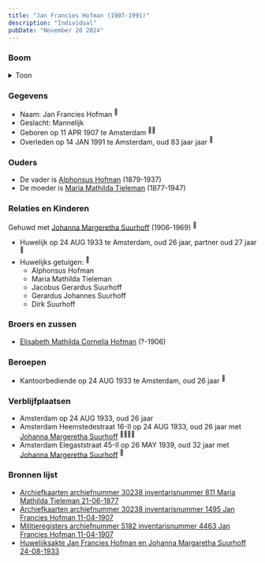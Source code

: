 ```yaml
---
title: "Jan Francies Hofman (1907-1991)"
description: "Individual"
pubDate: "November 20 2024"
---
```


### Boom
<details><summary>Toon</summary>

![test](https://www.plantuml.com/plantuml/svg/bPDDRzf048Rl-oj6oQ6dI3R662E4OYf8YvGFjKclQEmTy8hrBjfT2w68_zvrx01HezBUhDdvUDvvnxVMeN5r9PdT2BL5WnNaM6pMHjUAVzLI6t06bVLFf1mh1ISeX2aajTzKRTqUAgfoChODMKU6jDjlYPrrBIHQ2wyC0ARQS3BFfIWsYgmTZoiKQZA1Y1qO-m9FRwCiQokkChajjRArXMzwLQ6w0hJmFGXwSGHmFOlcyNpg-xwk14b-WF4ento_pBLpaaOJwFNXuV4NXCCaXJk3ME_EKkscbdA9YYyBewtDjUTfQiAs9eqIoAf63yVAmtL4zsW4mZswKaYEyEoxqGUmn8FDfxDe5lqDB8J5oqC3bdXbof4Irj9bk25aBtUUhVyfstYq8yw5MllCC6adf47ynZOFWc2OmBKKwzBjIKgzytm7rYtpvgRBO9s8Kw2hz87cAUcnzt4BL33tzr48-iEVf0T7Qo_x58QGFVreOCzrNTn6s8T5rcXCmm_hE0Bg4fLgt39hVvQkHFXPrwRKgzK9DFedl_hlsnpy3-2WEwL1UiakFw1rDegETgNnvtRvtNRkf37hD9m2x9OKzp_rRm00)
</details>

### Gegevens
- Naam: Jan Francies Hofman <sup><a href="../s00451/" style="text-decoration:none" title="Archiefkaarten archiefnummer 30238 inventarisnummer 811 Maria Mathilda Tieleman 21-06-1877">:link:</a></sup>
- Geslacht: Mannelijk
- Geboren op 11 APR 1907 te Amsterdam <sup><a href="../s00452/" style="text-decoration:none" title="Archiefkaarten archiefnummer 30238 inventarisnummer 1495 Jan Francies Hofman 11-04-1907">:link:</a><a href="../s00453/" style="text-decoration:none" title="Militieregisters archiefnummer 5182 inventarisnummer 4463 Jan Francies Hofman 11-04-1907 ">:link:</a></sup>
- Overleden op 14 JAN 1991 te Amsterdam, oud 83 jaar jaar <sup><a href="../s00452/" style="text-decoration:none" title="Archiefkaarten archiefnummer 30238 inventarisnummer 1495 Jan Francies Hofman 11-04-1907">:link:</a></sup>

### Ouders
- De vader is [Alphonsus Hofman](../i00253/) (1879-1937)
- De moeder is [Maria Mathilda Tieleman](../i00257/) (1877-1947)

### Relaties en Kinderen

Gehuwd met [Johanna Margeretha Suurhoff](../i00273/) (1906-1969) <sup><a href="../s00452/" style="text-decoration:none" title="Archiefkaarten archiefnummer 30238 inventarisnummer 1495 Jan Francies Hofman 11-04-1907">:link:</a></sup>
- Huwelijk op 24 AUG 1933 te Amsterdam, oud 26 jaar, partner oud 27 jaar <sup><a href="../s00452/" style="text-decoration:none" title="Archiefkaarten archiefnummer 30238 inventarisnummer 1495 Jan Francies Hofman 11-04-1907">:link:</a></sup>
- Huwelijks getuigen:  <sup><a href="../s00452/" style="text-decoration:none" title="Archiefkaarten archiefnummer 30238 inventarisnummer 1495 Jan Francies Hofman 11-04-1907">:link:</a></sup>
  - Alphonsus Hofman
  - Maria Mathilda Tieleman
  - Jacobus Gerardus Suurhoff
  - Gerardus Johannes Suurhoff
  - Dirk Suurhoff

### Broers en zussen
- [Elisabeth Mathilda Cornelia Hofman](../i00271/) (?-1906)

### Beroepen
- Kantoorbediende op 24 AUG 1933 te Amsterdam, oud 26 jaar <sup><a href="../s00454/" style="text-decoration:none" title="Huwelijksakte Jan Francies Hofman en Johanna Margaretha Suurhoff 24-08-1933">:link:</a></sup>

### Verblijfplaatsen
- Amsterdam  op 24 AUG 1933, oud 26 jaar  
- Amsterdam Heemstedestraat 16-II op 24 AUG 1933, oud 26 jaar met [Johanna Margeretha Suurhoff](../i00273/) <sup><a href="../s00452/" style="text-decoration:none" title="Archiefkaarten archiefnummer 30238 inventarisnummer 1495 Jan Francies Hofman 11-04-1907">:link:</a><a href="../s00454/" style="text-decoration:none" title="Huwelijksakte Jan Francies Hofman en Johanna Margaretha Suurhoff 24-08-1933">:link:</a><a href="../s00454/" style="text-decoration:none" title="Huwelijksakte Jan Francies Hofman en Johanna Margaretha Suurhoff 24-08-1933">:link:</a><a href="../s00454/" style="text-decoration:none" title="Huwelijksakte Jan Francies Hofman en Johanna Margaretha Suurhoff 24-08-1933">:link:</a></sup>
- Amsterdam Elegaststraat 45-II op 26 MAY 1939, oud 32 jaar met [Johanna Margeretha Suurhoff](../i00273/) <sup><a href="../s00452/" style="text-decoration:none" title="Archiefkaarten archiefnummer 30238 inventarisnummer 1495 Jan Francies Hofman 11-04-1907">:link:</a></sup>

### Bronnen lijst
- [Archiefkaarten archiefnummer 30238 inventarisnummer 811 Maria Mathilda Tieleman 21-06-1877](../s00451/)
- [Archiefkaarten archiefnummer 30238 inventarisnummer 1495 Jan Francies Hofman 11-04-1907](../s00452/)
- [Militieregisters archiefnummer 5182 inventarisnummer 4463 Jan Francies Hofman 11-04-1907 ](../s00453/)
- [Huwelijksakte Jan Francies Hofman en Johanna Margaretha Suurhoff 24-08-1933](../s00454/)